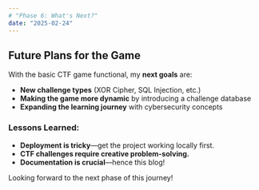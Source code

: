 ```yaml
---
# "Phase 6: What's Next?"
date: "2025-02-24"
---
```


## Future Plans for the Game
With the basic CTF game functional, my **next goals** are:
- **New challenge types** (XOR Cipher, SQL Injection, etc.)  
- **Making the game more dynamic** by introducing a challenge database  
- **Expanding the learning journey** with cybersecurity concepts  

### Lessons Learned:
- **Deployment is tricky**—get the project working locally first.
- **CTF challenges require creative problem-solving.**
- **Documentation is crucial**—hence this blog!

Looking forward to the next phase of this journey!